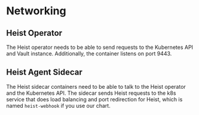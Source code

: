 # Networking

## Heist Operator

The Heist operator needs to be able to send requests to the Kubernetes API and
Vault instance. Additionally, the container listens on port 9443.

## Heist Agent Sidecar

The Heist sidecar containers need to be able to talk to
the Heist operator and the Kubernetes API.
The sidecar sends Heist requests to the k8s service that does
load balancing and port redirection for Heist, which is named `heist-webhook` if
you use our chart.
